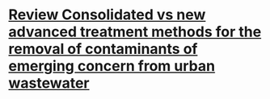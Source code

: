 # [Review Consolidated vs new advanced treatment methods for the removal of contaminants of emerging concern from urban wastewater](https://www.sciencedirect.com/science/article/pii/S0048969718346229?via%3Dihub)




